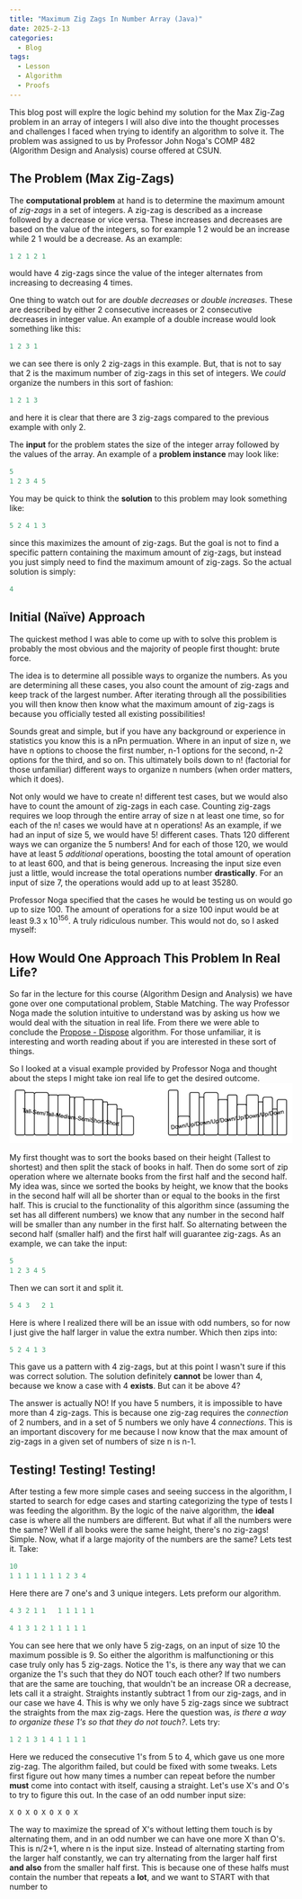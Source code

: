 ```yaml
---
title: "Maximum Zig Zags In Number Array (Java)"
date: 2025-2-13
categories:
  - Blog
tags: 
  - Lesson
  - Algorithm
  - Proofs
---
```


This blog post will explre the logic behind my solution
for the Max Zig-Zag problem in an array of integers I will
also dive into the thought processes and challenges I faced
when trying to identify an algorithm to solve it. The
problem was assigned to us by Professor John Noga's 
COMP 482 (Algorithm Design and Analysis) course offered at CSUN.

## The Problem (Max Zig-Zags)

The **computational problem** at hand is to determine the maximum
amount of _zig-zags_ in a set of integers. A zig-zag is described 
as a increase followed by a decrease or vice versa. These increases
and decreases are based on the value of the integers, so for example 1 2 
would be an increase while 2 1 would be a decrease. As an example:
```java
1 2 1 2 1
```
would have 4 zig-zags since the value of the integer alternates from increasing
to decreasing 4 times. 

One thing to watch out for are _double decreases_ or _double 
increases_. These are described by either 2 consecutive increases or 2
consecutive decreases in integer value. An example of a double increase
would look something like this:
```java
1 2 3 1
```
we can see there is only 2 zig-zags in this example. But, that is not to
say that 2 is the maximum number of zig-zags in this set of integers. We
_could_ organize the numbers in this sort of fashion:
```java
1 2 1 3
```
and here it is clear that there are 3 zig-zags compared to the previous 
example with only 2.

The **input** for the problem states the size of the integer array
followed by the values of the array. An example of a **problem instance** 
may look like:
```java
5
1 2 3 4 5
```

You may be quick to think the **solution** to this problem may look
something like:
```java
5 2 4 1 3
```
since this maximizes the amount of zig-zags. But the goal is not to
find a specific pattern containing the maximum amount of zig-zags, but
instead you just simply need to find the maximum amount of zig-zags. So
the actual solution is simply:
```java
4
```

## Initial (Naïve) Approach

The quickest method I was able to come up with to solve this problem
is probably the most obvious and the majority of people first thought:
brute force.

The idea is to determine all possible ways to organize the numbers.
As you are determining all these cases, you also count the amount of zig-zags
and keep track of the largest number. After iterating through all the possibilities
you will then know then know what the maximum amount of zig-zags is because you
officially tested all existing possibilities!

Sounds great and simple, but if you have any background or experience in
statistics you know this is a nPn permuation. Where in an input
of size n, we have n options to choose the first number, n-1 options for the 
second, n-2 options for the third, and so on. This ultimately boils down
to n! (factorial for those unfamiliar) different ways to organize n numbers
(when order matters, which it does).

Not only would we have to create n! different test cases, but we would also
have to count the amount of zig-zags in each case. Counting zig-zags requires
we loop through the entire array of size n at least one time, so for each of 
the n! cases we would have at n operations! As an example, if we had an input
of size 5, we would have 5! different cases. Thats 120 different ways we can 
organize the 5 numbers! And for each of those 120, we would have at least 5 
_additional_ operations, boosting the total amount of operation to at least
600, and that is being generous. Increasing the input size even just a little,
would increase the total operations number **drastically**. For an input of size
7, the operations would add up to at least 35280.

Professor Noga specified that the cases he would be testing us on would go up
to size 100. The amount of operations for a size 100 input would be at least
9.3 x 10<sup>156</sup>. A truly ridiculous number. This would not do, so I asked myself:

## How Would One Approach This Problem In Real Life?

So far in the lecture for this course (Algorithm Design and Analysis) we have
gone over one computational problem, Stable Matching. The way Professor Noga
made the solution intuitive to understand was by asking us how we would deal
with the situation in real life. From there we were able to conclude the 
[Propose - Dispose](https://en.wikipedia.org/wiki/Gale%E2%80%93Shapley_algorithm)
algorithm. For those unfamiliar, it is interesting and worth reading about if 
you are interested in these sort of things.

So I looked at a visual example provided by Professor Noga and thought about
the steps I might take ion real life to get the desired outcome. 
![Image](/assets/images/Max-Zig-Zags.png)

My first thought was to sort the books based on their height (Tallest to shortest)
and then split the stack of books in half. Then do some sort of zip operation where
we alternate books from the first half and the second half. My idea was, since we
sorted the books by height, we know that the books in the second half will all be
shorter than or equal to the books in the first half. This is crucial to the
functionality of this algorithm since (assuming the set has all different numbers)
we know that any number in the second half will be smaller than any number in the
first half. So alternating between the second half (smaller half) and the first half
will guarantee zig-zags. As an example, we can take the input:
```java
5
1 2 3 4 5
```
Then we can sort it and split it.
```java
5 4 3   2 1
```
Here is where I realized there will be an issue with odd numbers, so for now I just give
the half larger in value the extra number. Which then zips into:
```java
5 2 4 1 3
```

This gave us a pattern with 4 zig-zags, but at this point I wasn't sure if this was correct
solution. The solution definitely **cannot** be lower than 4, because we know a case with 4 
**exists**. But can it be above 4?

The answer is actually NO! If you have 5 numbers, it is impossible to have more than 4 zig-zags. 
This is because one zig-zag requires the _connection_ of 2 numbers, and in a set of 5
numbers we only have 4 _connections_. This is an important discovery for me because I
now know that the max amount of zig-zags in a given set of numbers of size n is n-1.

## Testing! Testing! Testing!

After testing a few more simple cases and seeing success in the algorithm, I started to
search for edge cases and starting categorizing the type of tests I was feeding the algorithm.
By the logic of the naive algorithm, the **ideal** case is where all the numbers are different.
But what if all the numbers were the same? Well if all books were the same height, there's no 
zig-zags! Simple. Now, what if a large majority of the numbers are the same? Lets test it. Take:
```java
10
1 1 1 1 1 1 1 2 3 4
```
Here there are 7 one's and 3 unique integers. Lets preform our algorithm.
```java
4 3 2 1 1   1 1 1 1 1
```
```java
4 1 3 1 2 1 1 1 1 1
```
You can see here that we only have 5 zig-zags, on an input of size 10 the maximum possible is 9.
So either the algorithm is malfunctioning or this case truly only has 5 zig-zags. Notice the 1's,
is there any way that we can organize the 1's such that they do NOT touch each other? If two numbers
that are the same are touching, that wouldn't be an increase OR a decrease, lets call it a straight.
Straights instantly subtract 1 from our zig-zags, and in our case we have 4. This is why we only have
5 zig-zags since we subtract the straights from the max zig-zags. Here the question was, _is there 
a way to organize these 1's so that they do not touch?_. Lets try:
 ```java
1 2 1 3 1 4 1 1 1 1
```
Here we reduced the consecutive 1's from 5 to 4, which gave us one more zig-zag. The algorithm failed, but
could be fixed with some tweaks. Lets first figure out how many times a number can repeat before the number
**must** come into contact with itself, causing a straight. Let's use X's and O's to try to figure this out.
In the case of an odd number input size:
```java
X O X O X O X O X
```
The way to maximize the spread of X's without letting them touch is by alternating them, and in an odd number 
we can have one more X than O's. This is n/2+1, where n is the input size.
Instead of alternating starting from the larger half constantly, we can
try alternating from the larger half first **and also** from the smaller half first. This is because one of
these halfs must contain the number that repeats a **lot**, and we want to START with that number to 